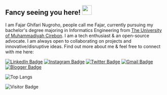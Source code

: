 ## Fancy seeing you here! <img src="https://raw.githubusercontent.com/aemmadi/aemmadi/master/wave.gif" width="30px">

I am Fajar Ghifari Nugroho, people call me Fajar, currently pursuing my bachelor's degree majoring in Informatics Engineering from [The University of Muhammadiyah Cirebon](https://www.umc.ac.id/). I am a tech enthusiast & an open-source advocate. I am always open to collaborating on projects and innovative/disruptive ideas. Find out more about me & feel free to connect with me here:


[![LinkedIn Badge](https://img.shields.io/badge/-Fajarghifari-blue?style=flat-square&logo=Linkedin&logoColor=white&link=https://www.linkedin.com/in/fajar-ghifari-nugroho/)](https://www.linkedin.com/in/fajar-ghifari-nugroho/)
[![Instagram Badge](https://img.shields.io/badge/-Fajarghifar-DD2A7B?style=flat-square&logo=instagram&logoColor=white&link=https://www.instagram.com/fajarghifar)](https://www.instagram.com/fajarghifar)
[![Twitter Badge](https://img.shields.io/badge/-Fajaralg-55ACEE?style=flat-square&logo=twitter&logoColor=white&link=https://twitter.com/Fajaralg/)](https://twitter.com/Fajaralg)
[![Gmail Badge](https://img.shields.io/badge/-fajarghifari3@gmail.com-EA4335?style=flat-square&logo=Gmail&logoColor=white&link=mailto:fajarghifari3@gmail.com)](mailto:fajarghifari3@gmail.com)
[![Blogger Badge](https://img.shields.io/badge/-Fajaraldev-FF5722?style=flat-square&logo=Blogger&logoColor=white&link=https://fajaral-dev.blogspot.com/)](https://fajaral-dev.blogspot.com/)

<!-- ## ⚡ Technologies

![Apollo GraphQL](https://img.shields.io/badge/-Apollo%20GraphQL-311C87?style=flat-square&logo=apollo-graphql)
![Bootstrap](https://img.shields.io/badge/-Bootstrap-563D7C?style=flat-square&logo=bootstrap)
![CSS3](https://img.shields.io/badge/-CSS3-1572B6?style=flat-square&logo=css3)
![Firebase](https://img.shields.io/badge/-firebase-ffca28?style=flat-square&logo=firebase&logoColor=black)
![GitHub](https://img.shields.io/badge/-GitHub-181717?style=flat-square&logo=github)
![Git](https://img.shields.io/badge/-Git-black?style=flat-square&logo=git)
![GraphQL](https://img.shields.io/badge/-GraphQL-E10098?style=flat-square&logo=graphql)
![HTML5](https://img.shields.io/badge/-HTML5-E34F26?style=flat-square&logo=html5&logoColor=white)
![Hasura](https://img.shields.io/badge/-Hasura-1EB4D4?style=flat-square&logo=hasura&logoColor=white)
![Heroku](https://img.shields.io/badge/-Heroku-430098?style=flat-square&logo=heroku)
![JavaScript](https://img.shields.io/badge/-JavaScript-black?style=flat-square&logo=javascript)
![Material Ui](https://img.shields.io/badge/Material%20UI-007FFF?style=flat-square&logo=mui&logoColor=white)
![MongoDB](https://img.shields.io/badge/-MongoDB-black?style=flat-square&logo=mongodb)
![MySQL](https://img.shields.io/badge/-MySQL-white?style=flat-square&logo=mysql)
![Nodejs](https://img.shields.io/badge/-Node.js-339933?style=flat-square&logo=nodedotjs&logoColor=white)
![PHP](https://img.shields.io/badge/-PHP-black?style=flat-square&logo=php)
![PostgreSQL](https://img.shields.io/badge/-PostgreSQL-336791?style=flat-square&logo=postgresql)
![Postman](https://img.shields.io/badge/Postman-FF6C37?style=flat-square&logo=Postman&logoColor=white)
![Python](https://img.shields.io/badge/-Python-black?style=flat-square&logo=Python)
![React](https://img.shields.io/badge/-React-black?style=flat-square&logo=react) -->

<!-- ![Github Stats](https://github-readme-stats.vercel.app/api?username=fajaraldev&count_private=true&show_icons=true&include_all_commits=true) -->
![Top Langs](https://github-readme-stats.vercel.app/api/top-langs/?username=fajaraldev&hide=TeX&layout=compact)

![Visitor Badge](https://visitor-badge.laobi.icu/badge?page_id=fajaraldev)
